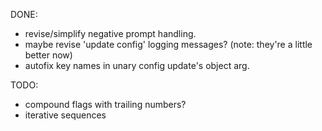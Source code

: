 DONE:
- revise/simplify negative prompt handling.
- maybe revise 'update config' logging messages? (note: they're a little better now)
- autofix key names in unary config update's object arg.

TODO:
- compound flags with trailing numbers?
- iterative sequences
